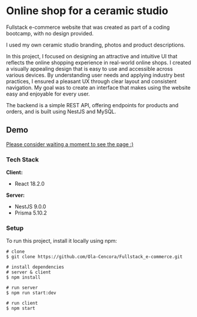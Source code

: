 # Online shop for a ceramic studio

Fullstack e-commerce website that was created as part of a coding bootcamp, with no design provided. 

I used my own ceramic studio branding, photos and product descriptions.

In this project, I focused on designing an attractive and intuitive UI that reflects the online shopping experience in real-world online shops. I created a visually appealing design that is easy to use and accessible across various devices. By understanding user needs and applying industry best practices, I ensured a pleasant UX through clear layout and consistent navigation. My goal was to create an interface that makes using the website easy and enjoyable for every user. 

The backend is a simple REST API, offering endpoints for products and orders, and is built using NestJS and MySQL.

## Demo

[Please consider waiting a moment to see the page :)](https://ceramic-studio-ecommerce.onrender.com/)

### Tech Stack

**Client:** 
- React 18.2.0

**Server:** 
- NestJS 9.0.0
- Prisma 5.10.2


### Setup

To run this project, install it locally using npm:


```
# clone
$ git clone https://github.com/Ola-Cencora/Fullstack_e-commerce.git

# install dependencies
# server & client
$ npm install

# run server
$ npm run start:dev

# run client
$ npm start
```
